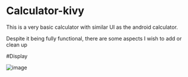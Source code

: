 # Calculator-kivy

This is a very basic calculator with similar UI as the android calculator.

Despite it being fully functional, there are some aspects I wish to add or clean up

#Display

![image](https://user-images.githubusercontent.com/62800170/128089715-5ded4fd8-0733-45a8-87e8-0c122c4c366b.png)

